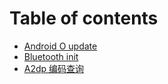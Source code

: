# Table of contents

* [Android O update](README.md)
* [Bluetooth init](untitled.md)
* [A2dp 编码查询](untitled-1.md)

